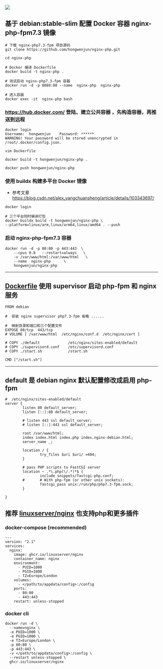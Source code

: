 ![](https://raw.githubusercontent.com/linuxserver/docker-templates/master/linuxserver.io/img/nginx-banner.png)
## 基于 debian:stable-slim 配置 Docker 容器  nginx-php-fpm7.3 镜像

```
# 下载 nginx-php7.3-fpm 项目源码
git clone https://github.com/hongwenjun/nginx-php.git

cd nginx-php

# Docker 编译 Dockerfile
docker build -t nginx-php .

# 测试启动 nginx-php7.3-fpm 容器
docker run -d -p 8888:80 --name  nginx-php  nginx-php

# 进入容器
docker exec -it  nginx-php bash

```


###  https://hub.docker.com/ 登陆、建立公共容器 ，先构造容器，再推送到远程
```
docker login
Username:  hongwenjun    Password: ******
WARNING! Your password will be stored unencrypted in /root/.docker/config.json.

vim Dockerfile

docker build -t hongwenjun/nginx-php .

docker push hongwenjun/nginx-php

```

### 使用 buildx 构建多平台 Docker 镜像
- 参考文章  https://blog.csdn.net/alex_yangchuansheng/article/details/103343697/
```
docker login

# 三个平台同时编译打包
docker buildx build -t hongwenjun/nginx-php \
--platform=linux/arm,linux/arm64,linux/amd64 . --push

```

### 启动 nginx-php-fpm7.3 容器

```
docker run -d -p 80:80 -p 443:443  \
    --cpus 0.8   --restart=always   \
    -v /var/www/html:/var/www/html   \
    --name  nginx-php      \
    hongwenjun/nginx-php
```
-----

##  [Dockerfile](https://raw.githubusercontent.com/hongwenjun/nginx-php/main/Dockerfile) 使用 supervisor 启动 php-fpm  和 nginx 服务
```
FROM debian

#  安装 nginx supervisor php7.3-fpm 省略 ......

#  映射目录和端口和三个配置文件
EXPOSE 80/tcp  443/tcp
# VOLUME [ /var/www/html  /etc/nginx/conf.d  /etc/nginx/cert ]

# COPY ./default             /etc/nginx/sites-enabled/default
# COPY ./supervisord.conf    /etc/supervisord.conf
# COPY ./start.sh            /start.sh

CMD ["/start.sh"]

```

-----

##  default 是 debian nginx 默认配置修改成启用  php-fpm
```
#  /etc/nginx/sites-enabled/default
server {
        listen 80 default_server;
        listen [::]:80 default_server;

        # listen 443 ssl default_server;
        # listen [::]:443 ssl default_server;

        root /var/www/html;
        index index.html index.php index.nginx-debian.html;
        server_name _;

        location / {
                try_files $uri $uri/ =404;
        }

        # pass PHP scripts to FastCGI server
        location ~ .*\.php(\/.*)*$ {
                include snippets/fastcgi-php.conf;
        #       # With php-fpm (or other unix sockets):
                fastcgi_pass unix:/run/php/php7.3-fpm.sock;
        }

}
```

##  推荐 [linuxserver/nginx](https://hub.docker.com/r/linuxserver/nginx) 也支持php和更多插件

### docker-compose (recommended)

```
---
version: "2.1"
services:
  nginx:
    image: ghcr.io/linuxserver/nginx
    container_name: nginx
    environment:
      - PUID=1000
      - PGID=1000
      - TZ=Europe/London
    volumes:
      - </path/to/appdata/config>:/config
    ports:
      - 80:80
      - 443:443
    restart: unless-stopped

```

### docker cli
```
docker run -d \
  --name=nginx \
  -e PUID=1000 \
  -e PGID=1000 \
  -e TZ=Europe/London \
  -p 80:80 \
  -p 443:443 \
  -v </path/to/appdata/config>:/config \
  --restart unless-stopped \
  ghcr.io/linuxserver/nginx
```

